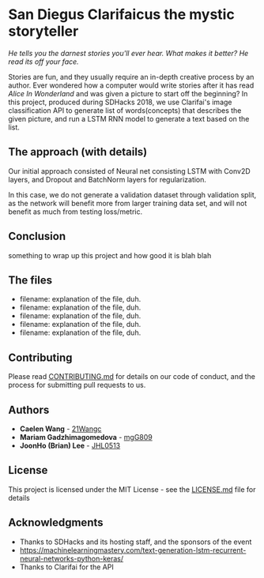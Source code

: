 # San Diegus Clarifaicus the mystic storyteller

*He tells you the darnest stories you'll ever hear. What makes it better? He read its off your face.*

Stories are fun, and they usually require an in-depth creative process by an author. Ever wondered how a computer would write stories after it has read *Alice In Wonderland* and was given a picture to start off the beginning? In this project, produced during SDHacks 2018, we use Clarifai's image classification API to generate list of words(concepts) that describes the given picture, and run a LSTM RNN model to generate a text based on the list.

## The approach (with details)
Our initial approach consisted of Neural net consisting LSTM with Conv2D layers, and Dropout and BatchNorm layers for regularization.

In this case, we do not generate a validation dataset through validation split, as the network will benefit more from larger training data set, and will not benefit as much from testing loss/metric.

## Conclusion
something to wrap up this project and how good it is blah blah

## The files
* filename: explanation of the file, duh.
* filename: explanation of the file, duh.
* filename: explanation of the file, duh.
* filename: explanation of the file, duh.
* filename: explanation of the file, duh.

## Contributing

Please read [CONTRIBUTING.md](https://gist.github.com) for details on our code of conduct, and the process for submitting pull requests to us.

## Authors

* **Caelen Wang** - [21Wangc](https://github.com/21WANGC)
* **Mariam Gadzhimagomedova** - [mgG809](https://github.com/mgG809)
* **JoonHo (Brian) Lee** - [JHL0513](https://github.com/JHL0513)

## License

This project is licensed under the MIT License - see the [LICENSE.md](LICENSE.md) file for details

## Acknowledgments

* Thanks to SDHacks and its hosting staff, and the sponsors of the event
* https://machinelearningmastery.com/text-generation-lstm-recurrent-neural-networks-python-keras/
* Thanks to Clarifai for the API

